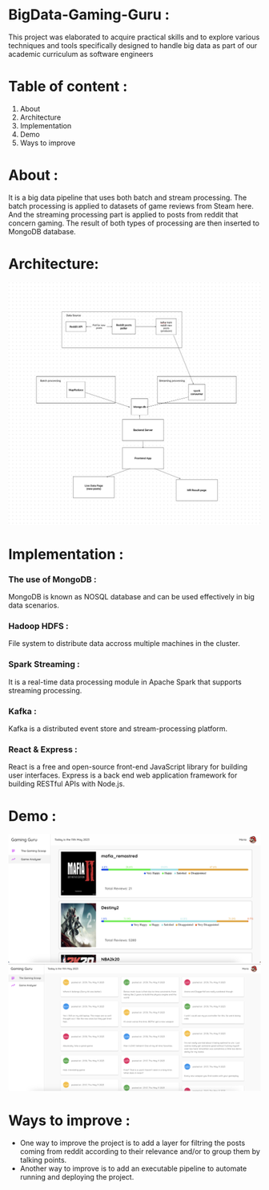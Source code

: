 # BigData-Gaming-Guru :
This project was elaborated to acquire practical skills and to explore various techniques and tools specifically designed to handle big data as part of our academic curriculum as software engineers
# Table of content :
<ol>
    <li>About</li>
    <li>Architecture</li>
    <li>Implementation</li>
    <li>Demo</li>
    <li>Ways to improve</li>
  </ol>
  
  # About :
  It is a big data pipeline that uses both batch and stream processing.
  The batch processing is applied to datasets of game reviews from Steam here.
  And the streaming processing part is applied to posts from reddit that concern gaming.
  The result of both types of processing are then inserted to MongoDB database.
  # Architecture:
  ![](architecture.png)
  # Implementation :
  ### The use of MongoDB :
  MongoDB is known as NOSQL database and can be used effectively in big data scenarios.
  ### Hadoop HDFS :
  File system to distribute data accross multiple machines in the cluster.
  ### Spark Streaming :
  It is a real-time data processing module in Apache Spark that supports streaming processing.
  ### Kafka :
  Kafka is a distributed event store and stream-processing platform.
  ### React & Express :
  React is a free and open-source front-end JavaScript library for building user interfaces.
  Express is a back end web application framework for building RESTful APIs with Node.js.
  # Demo :
   ![](games.png)
   ![](posts.png)
  
   # Ways to improve :
   - One way to improve the project is to add a layer for filtring the posts coming from reddit according to their relevance and/or to group them by talking points.
   - Another way to improve is to add an executable pipeline to automate running and deploying the project.
   
  
